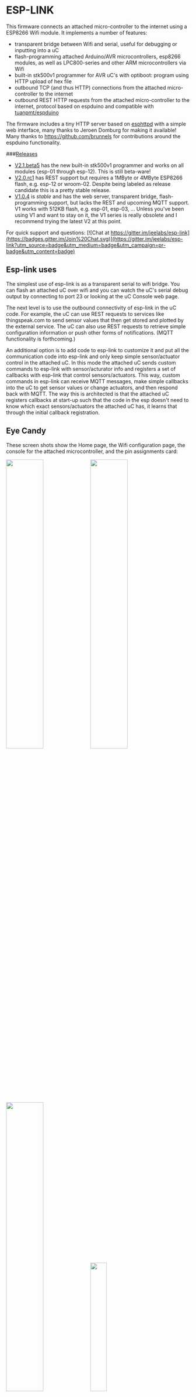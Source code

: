 ESP-LINK
========

This firmware connects an attached micro-controller to the internet using a ESP8266 Wifi module.
It implements a number of features:
- transparent bridge between Wifi and serial, useful for debugging or inputting into a uC
- flash-programming attached Arduino/AVR microcontrollers, esp8266 modules, as well as
  LPC800-series and other ARM microcontrollers via Wifi
- built-in stk500v1 programmer for AVR uC's with optiboot: program using HTTP upload of hex file
- outbound TCP (and thus HTTP) connections from the attached micro-controller to the internet
- outbound REST HTTP requests from the attached micro-controller to the internet, protocol
  based on espduino and compatible with [tuanpmt/espduino](https://github.com/tuanpmt/espduino)

The firmware includes a tiny HTTP server based on
[esphttpd](http://www.esp8266.com/viewforum.php?f=34)
with a simple web interface, many thanks to Jeroen Domburg for making it available!
Many thanks to https://github.com/brunnels for contributions around the espduino functionality.

###[Releases](https://github.com/jeelabs/esp-link/releases)

- [V2.1.beta5](https://github.com/jeelabs/esp-link/releases/tag/v2.1.beta5) has the new built-in
  stk500v1 programmer and works on all modules (esp-01 through esp-12). This is still beta-ware!
- [V2.0.rc1](https://github.com/jeelabs/esp-link/releases/tag/v2.0.rc1) has REST support but
  requires a 1MByte or 4MByte ESP8266 flash, e.g. esp-12 or wroom-02. Despite being labeled
  as release candidate this is a pretty stable release.
- [V1.0.4](https://github.com/jeelabs/esp-link/releases/tag/v1.0.4) is _stable_
  and has the web server, transparent bridge, flash-programming support, but lacks
  the REST and upcoming MQTT support. V1 works with 512KB flash, e.g. esp-01, esp-03, ...
  Unless you've been using V1 and want to stay on it, the V1 series is really obsolete and
  I recommend trying the latest V2 at this point.

For quick support and questions:
[![Chat at https://gitter.im/jeelabs/esp-link](https://badges.gitter.im/Join%20Chat.svg)](https://gitter.im/jeelabs/esp-link?utm_source=badge&utm_medium=badge&utm_campaign=pr-badge&utm_content=badge)

Esp-link uses
-------------
The simplest use of esp-link is as a transparent serial to wifi bridge. You can flash an attached
uC over wifi and you can watch the uC's serial debug output by connecting to port 23 or looking
at the uC Console web page.

The next level is to use the outbound connectivity of esp-link in the uC code. For example, the
uC can use REST requests to services like thingspeak.com to send sensor values that then get
stored and plotted by the external service.
The uC can also use REST requests to retrieve simple configuration
information or push other forms of notifications. (MQTT functionality is forthcoming.)

An additional option is to add code to esp-link to customize it and put all the communication
code into esp-link and only keep simple sensor/actuator control in the attached uC. In this
mode the attached uC sends custom commands to esp-link with sensor/acturator info and
registers a set of callbacks with esp-link that control sensors/actuators. This way, custom
commands in esp-link can receive MQTT messages, make simple callbacks into the uC to get sensor
values or change actuators, and then respond back with MQTT. The way this is architected is that
the attached uC registers callbacks at start-up such that the code in the esp doesn't need to 
know which exact sensors/actuators the attached uC has, it learns that through the initial
callback registration.

Eye Candy
---------
These screen shots show the Home page, the Wifi configuration page, the console for the
attached microcontroller, and the pin assignments card:

<img width="45%" src="https://cloud.githubusercontent.com/assets/39480/8261425/6ca395a6-167f-11e5-8e92-77150371135a.png">
<img width="45%" src="https://cloud.githubusercontent.com/assets/39480/8261427/6caf7326-167f-11e5-8085-bc8b20159b2b.png">
<img width="45%" src="https://cloud.githubusercontent.com/assets/39480/8261426/6ca7f75e-167f-11e5-827d-9a1c582ad05d.png">
<img width="30%" src="https://cloud.githubusercontent.com/assets/39480/8261658/11e6c64a-1681-11e5-82d0-ea5ec90a6ddb.png">

Hardware info
-------------
This firmware is designed for any esp8266 module.
The recommended connections for an esp-01 module are:
- URXD: connect to TX of microcontroller
- UTXD: connect to RX of microcontroller
- GPIO0: connect to RESET of microcontroller
- GPIO2: optionally connect green LED to 3.3V (indicates wifi status)

The recommended connections for an esp-12 module are:
- URXD: connect to TX of microcontroller
- UTXD: connect to RX of microcontroller
- GPIO12: connect to RESET of microcontroller
- GPIO13: connect to ISP of LPC/ARM microcontroller or to GPIO0 of esp8266 being programmed
  (not used with Arduino/AVR)
- GPIO0: optionally connect green "conn" LED to 3.3V (indicates wifi status)
- GPIO2: optionally connect yellow "ser" LED to 3.3V (indicates serial activity)

If your application has problems with the boot message that is output at ~74600 baud by the ROM
at boot time you can connect an esp-12 module as follows and choose the "swap_uart" pin assignment
in the esp-link web interface:
- GPIO13: connect to TX of microcontroller
- GPIO15: connect to RX of microcontroller
- GPIO1/UTXD: connect to RESET of microcontroller
- GPIO3/URXD: connect to ISP of LPC/ARM microcontroller or to GPIO0 of esp8266 being programmed
  (not used with Arduino/AVR)
- GPIO0: optionally connect green "conn" LED to 3.3V (indicates wifi status)
- GPIO2: optionally connect yellow "ser" LED to 3.3V (indicates serial activity)

If you are using an FTDI connector, GPIO12 goes to DTR and GPIO13 goes to CTS (or vice-versa, I've
seen both used, sigh).

The GPIO pin assignments can be changed dynamically in the web UI and are saved in flash.

Initial flashing
----------------
If you want to simply flash a pre-built firmware binary, you can download the latest
[release](https://github.com/jeelabs/esp-link/releases) and use your favorite
ESP8266 flashing tool to flash the bootloader, the firmware, and blank settings.
Detailed instructions are provided in the release notes.

_Important_: the firmware adapts automatically to the size of the flash chip using information
stored in the boot sector (address 0). This is the standard way that the esp8266 SDK detects
the flash size. What this means is that you need to set this properly when you flash the bootloader.
If you use esptool.py you can do it using the -ff and -fs options.

Wifi configuration overview
------------------
For proper operation the end state that esp-link needs to arrive at is to have it
join your pre-existing wifi network as a pure station.
However, in order to get there esp-link will start out as an access point and you'll have
to join its network to configure it. The short version is:
 1. esp-link creates a wifi access point with an SSID of the form `ESP_012ABC` (some modules
    use a different SSID form, such as `ai-thinker-012ABC`)
 2. you join your laptop or phone to esp-link's network as a station and you configure
    esp-link wifi with your network info by pointing your browser at http://192.168.4.1/
 3. you set a hostname for esp-link on the "home" page, or leave the default ("esp-link")
 4. esp-link starts to connect to your network while continuing to also be an access point
    ("AP+STA"), the esp-link may show up with a `${hostname}.local` hostname
    (depends on your DHCP/DNS config)
 4. esp-link succeeds in connecting and shuts down its own access point after 15 seconds,
    you reconnect your laptop/phone to your normal network and access esp-link via its hostname
    or IP address

LED indicators
--------------
Assuming appropriate hardware attached to GPIO pins, the green "conn" LED will show the wifi
status as follows:
- Very short flash once a second: not connected to a network and running as AP+STA, i.e.
  trying to connect to the configured network
- Very short flash once every two seconds: not connected to a network and running as AP-only
- Even on/off at 1HZ: connected to the configured network but no IP address (waiting on DHCP)
- Steady on with very short off every 3 seconds: connected to the configured network with an
  IP address (esp-link shuts down its AP after 60 seconds)

The yellow "ser" LED will blink briefly every time serial data is sent or received by the esp-link.

Wifi configuration details
--------------------------
After you have serially flashed the module it will create a wifi access point (AP) with an
SSID of the form `ESP_012ABC` where 012ABC is a piece of the module's MAC address.
Using a laptop, phone, or tablet connect to this SSID and then open a browser pointed at
http://192.168.4.1/, you should then see the esp-link web site.

Now configure the wifi. The desired configuration is for the esp-link to be a
station on your local wifi network so you can communicate with it from all your computers.

To make this happen, navigate to the wifi page and you should see the esp-link scan
for available networks. You should then see a list of detected networks on the web page and you
can select yours.
Enter a password if your network is secure (highly recommended...) and hit the connect button.

You should now see that the esp-link has connected to your network and it should show you
its IP address. _Write it down_. You will then have to switch your laptop, phone, or tablet
back to your network and then you can connect to the esp-link's IP address or, depending on your
network's DHCP/DNS config you may be able to go to http://esp-link.local

At this point the esp-link will have switched to STA mode and be just a station on your
wifi network. These settings are stored in flash and thereby remembered through resets and
power cycles. They are also remembered when you flash new firmware. Only flashing `blank.bin`
via the serial port as indicated above will reset the wifi settings.

There is a fail-safe, which is that after a reset or a configuration change, if the esp-link
cannot connect to your network it will revert back to AP+STA mode after 15 seconds and thus
both present its `ESP_012ABC`-style network and continue trying to reconnect to the requested network.
You can then connect to the esp-link's AP and reconfigure the station part.

One open issue (#28) is that esp-link cannot always display the IP address it is getting to the browser
used to configure the ssid/password info. The problem is that the initial STA+AP mode may use
channel 1 and you configure it to connect to an AP on channel 6. This requires the ESP8266's AP
to also switch to channel 6 disconnecting you in the meantime. 

Hostname, description, DHCP, mDNS
---------------------------------
You can set a hostname on the "home" page, this should be just the hostname and not a domain
name, i.e., something like "test-module-1" and not "test-module-1.mydomain.com".
This has a number of effects:
- you will see the first 12 chars of the hostname in the menu bar (top left of the page) so
  if you have multiple modules you can distinguish them visually
- esp-link will use the hostname in its DHCP request, which allows you to identify the module's
  MAC and IP addresses in your DHCP server (typ. your wifi router). In addition, some DHCP
  servers will inject these names into the local DNS cache so you can use URLs like
  `hostname.local`.
- someday, esp-link will inject the hostname into mDNS (multicast DNS, bonjour, etc...) so 
  URLs of the form `hostname.local` work for everyone (as of v2.1.beta5 mDNS is disabled due
  to reliability issues with it)

You can also enter a description of up to 128 characters on the home page (bottom right). This
allows you to leave a memo for yourself, such as "installed in basement to control the heating
system". This descritpion is not used anywhere else.

Troubleshooting
---------------
- verify that you have sufficient power, borderline power can cause the esp module to seemingly
  function until it tries to transmit and the power rail collapses
- if you just cannot flash your esp8266 module (some people call it the zombie mode) make sure you
  have gpio0 and gpio15 pulled to gnd with a 1K resistor, gpio2 tied to 3.3V with 1K resistor, and
  RX/TX connected without anything in series. If you need to level shift the signal going into the
  esp8266's RX use a 1K resistor. Use 115200 baud in the flasher.
  (For a permanent set-up I would use higher resistor values but
  when nothing seems to work these are the ones I try.)
- if the flashing succeeded, check the "conn" LED to see which mode esp-link is in (see LED info above)
- reset or power-cycle the esp-link to force it to become an access-point if it can't
  connect to your network within 15-20 seconds
- if the LED says that esp-link is on your network but you can't get to it, make sure your
  laptop is on the same network (and no longer on the esp's network)
- if you do not know the esp-link's IP address on your network, try `esp-link.local`, try to find
  the lease in your DHCP server; if all fails, you may have to turn off your access point (or walk
  far enough away) and reset/power-cycle esp-link, it will then fail to connect and start its
  own AP after 15-20 seconds

Building the firmware
---------------------
The firmware has been built using the [esp-open-sdk](https://github.com/pfalcon/esp-open-sdk)
on a Linux system. Create an esp8266 directory, install the esp-open-sdk into a sub-directory.
Download the Espressif SDK (use the version mentioned in the release notes) from their
[download forum](http://bbs.espressif.com/viewforum.php?f=5) and also expand it into a
sub-directory. Then clone the esp-link repository into a third sub-directory.
This way the relative paths in the Makefile will work.
If you choose a different directory structure look at the Makefile for the appropriate environment
variables to define.

In order to OTA-update the esp8266 you should `export ESP_HOSTNAME=...` with the hostname or
IP address of your module.

Now, build the code: `make` in the top-level of esp-link.

A few notes from others (I can't fully verify these):
- You may need to install `zlib1g-dev` and `python-serial`
- Make sure you have the correct version of the esp_iot_sdk
- Make sure the paths at the beginning of the makefile are correct
- Make sure `esp-open-sdk/xtensa-lx106-elf/bin` is in the PATH set in the Makefile

It is possible to build esp-link on Windows, but it requires a gaggle of software to be installed:
- Install the unofficial sdk, mingw, SourceTree (gui git client), python 2.7, git cli, Java
- Use SourceTree to checkout under C:\espressif or wherever you installed the unofficial sdk,
  (see this thread for the unofficial sdk http://www.esp8266.com/viewtopic.php?t=820)
- Create a symbolic link under c:/espressif for the git bin directory under program files and
  the java bin directory under program files.
- ...

Updating the firmware over-the-air
---------------------
This firmware supports over-the-air (OTA) flashing, so you do not have to deal with serial
flashing again after the initial one! The recommended way to flash is to use `make wiflash`
if you are also building the firmware.
If you are downloading firmware binaries use `./wiflash`.
`make wiflash` assumes that you set `ESP_HOSTNAME` to the hostname or IP address of your esp-link.
You can easily do that using something like `ESP_HOSTNAME=192.168.1.5 make wiflash`.

The flashing, restart, and re-associating with your wireless network takes about 15 seconds
and is fully automatic. The first 1MB of flash are divided into two 512KB partitions allowing for new
code to be uploaded into one partition while running from the other. This is the official
OTA upgrade method supported by the SDK, except that the firmware is POSTed to the module
using curl as opposed to having the module download it from a cloud server. On a module with
512KB flash there is only space for one partition and thus no way to do an OTA update.

If you are downloading the binary versions of the firmware (links forthcoming) you need to have
both `user1.bin` and `user2.bin` handy and run `wiflash.sh <esp-hostname> user1.bin user2.bin`.
This will query the esp-link for which file it needs, upload the file, and then reconnect to
ensure all is well.

Note that when you flash the firmware the wifi settings are all preserved so the esp-link should
reconnect to your network within a few seconds and the whole flashing process should take 15-30
from beginning to end. If you need to clear the wifi settings you need to reflash the `blank.bin`
using the serial port.

The flash configuration and the OTA upgrade process is described in more detail in [FLASH.md](FLASH.md)

Serial bridge and connections to Arduino, AVR, ARM, LPC microcontrollers
------------------------------------------------------------------------
In order to connect through the esp-link to a microcontroller use port 23. For example,
on linux you can use `nc esp-hostname 23` or `telnet esp-hostname 23`.

Note that multiple connections to port 23 and 2323 can be made simultaneously. Esp-link will
intermix characters received on all these connections onto the serial TX and it will
broadcast incoming characters from the serial RX to all connections. Use with caution!

### Flashing an attached AVR/Arduino

There are three options for reprogramming an attached AVR/Arduino microcontroller:
- Use avrdude and point it at port 23 of esp-link. Esp-link automatically detects the programming
  sequence and issues a reset to the AVR.
- Use avrdude and point it at port 2323 of esp-link. This is the same as port 23 except that the
  autodectection is not used and the reset happens because port 2323 is used
- Use curl or a similar tool to HTTP POST the firmware to esp-link. This uses the built-in
  programmer, which only works for AVRs/Arduinos with the optiboot bootloader (which is std).

To reprogram an Arduino / AVR microcontroller by pointing avrdude at port 23 or 2323 you
specify a serial port of the form `net:esp-link:23` in avrdude's -P option, where
`esp-link` is either the hostname of your esp-link or its IP address).
This is instead of specifying a serial port of the form /dev/ttyUSB0.
Esp-link detects that avrdude starts its connection with a flash synchronization sequence
and sends a reset to the AVR microcontroller so it can switch into flash programming mode.

To reprogram using the HTTP POST method you need to first issue a POST to put optiboot into
programming mode: POST to `http://esp-link/pgm/sync`, this starts the process. Then check that
synchronization with optiboot has been achieved by issuing a GET to the same URL
(`http://esp-link/pgm/sync`). Repeat until you have sync (takes <500ms normally). Finally
issue a POST request to `http://esp-link/pgm/upload` with your hex file as POST data (raw,
not url-encoded or multipart-mime. Please look into the avrflash script for the curl command-line
details or use that script directly (`./avrflash esp-link.local my_sketch.hex`).
_Important_: after the initial sync request that resets the AVR you have 10 seconds to get to the
upload post or esp-link will time-out. So if you're manually entering curl commands have them
prepared so you can copy&paste!

Beware of the baud rate, which you can set on the uC Console page. Sometimes you may be using
115200 baud in sketches but the bootloader may use 57600 baud. When you use port 23 or 2323 you
need to set the baud rate correctly. If you use the built-in programmer (HTTP POST method) then
esp-link will try the configured baud rate and also 9600, 57600, and 115200 baud, so it should
work even if you have the wrong baud rate configured...

When to use which method? If port 23 works then go with that. If you have trouble getting sync
or it craps out in the middle too often then try the built-in programmer with the HTTP POST.
If your AVR doesn't use optiboot then use port 2323 since esp-link may not recognize the programming
sequence and not issue a reset if you use port 23.

If you are having trouble with the built-in programmer and see something like this:
```
# ./avrflash 192.168.3.104 blink.hex
Error checking sync: FAILED to SYNC: abandoned after timeout, got:
:\xF/\x00\xCj\xCz\xCJ\xCZ\xC\xAÜ\xC\xAä\xC\xAÜ\xC\xAä\xC\xBì\xC\xBô\xC\xBì\xC\xBô\xC\xAÜ\xC\xAä\xC
```
the most likely cause is a baud rate mismatch and/or a bad connection from the esp8266 to the
AVRs reset line.
The baud rate used by esp-link is set on the uC Console web page and, as mentioned above, it will
automatically try 9600, 57600, and 115200 as well.
The above garbage characters are most likely due to optiboot timing out and starting the sketch
and then the sketch sending data at a different baud rate than configured into esp-link.
Note that sketches don't necessarily use the same baud rate as optiboot, so you may have the
correct baud rate configured but reset isn't functioning, or reset may be functioning but the
baud rate may be incorrect.

The output of a successful flash using the built-in programmer looks like this:
```
Success. 3098 bytes at 57600 baud in 0.8s, 3674B/s 63% efficient
```
This says that the sketch comprises 3098 bytes of flash, was written in 0.8 seconds
(excludes the initial sync time) at 57600 baud,
and the 3098 bytes were flashed at a rate of 3674 bytes per second.
The efficiency measure is the ratio of the actual rate to the serial baud rate,
thus 3674/5760 = 0.63 (there are 10 baud per character).
The efficiency is not 100% because there is protocol overhead (such as sync, record type, and
length characters)
and there is dead time waiting for an ack or preparing the next record to be sent.

### Flashing an attached ARM processor

You can reprogram NXP's LPC800-series and many other ARM processors as well by pointing your
programmer similarly at the esp-link's port 23. For example, if you are using
https://github.com/jeelabs/embello/tree/master/tools/uploader a command line like
`uploader -t -s -w esp-link:23 build/firmware.bin` does the trick.
The way it works is that the uploader uses telnet protocol escape sequences in order to
make esp-link issue the appropriate "ISP" and reset sequence to the microcontroller to start the
flash programming. If you use a different ARM programming tool it will work as well as long as
it starts the connection with the `?\r\n` synchronization sequence.

### Flashing an attached esp8266

(This is not well tested, more details forthcoming...)
Yes, you can use esp-link running on one esp8266 module to flash another esp8266 module!
For this to work you need a special version of esptool.py that has support for serial over
telnet.

Debug log
---------
The esp-link web UI can display the esp-link debug log (os_printf statements in the code). This
is handy but sometimes not sufficient. Esp-link also prints the debug info to the UART where
it is sometimes more convenient and sometimes less... For this reason three UART debug log
modes are supported that can be set in the web UI (and the mode is saved in flash):
- auto: the UART log starts enabled at boot using uart0 and disables itself when esp-link
  associates with an AP. It re-enables itself if the association is lost.
- off: the UART log is always off
- on0: the UART log is always on using uart0
- on1: the UART log is always on using uart1 (gpio2 pin)

Note that even if the UART log is always off the ROM prints to uart0 whenever the
esp8266 comes out of reset. This cannot be disabled.

Outbound HTTP REST requests and MQTT client
-------------------------------------------
The V2 versions of esp-link support the espduino SLIP protocol that supports simple outbound
HTTP REST requests as well as an MQTT client. The SLIP protocol consists of commands with
binary arguments sent from the
attached microcontroller to the esp8266, which then performs the command and responds back.
The responses back use a callback address in the attached microcontroller code, i.e., the
command sent by the uC contains a callback address and the response from the esp8266 starts
with that callback address. This enables asynchronous communication where esp-link can notify the
uC when requests complete or when other actions happen, such as wifi connectivity status changes.

You can find a demo sketch in a fork of the espduino library at
https://github.com/tve/espduino in the
[examples/demo folder](https://github.com/tve/espduino/tree/master/espduino/examples/demo).

More docs forthcoming...

Contact
-------
If you find problems with esp-link, please create a github issue. If you have a question, please
use the gitter chat link at the top of this page.
